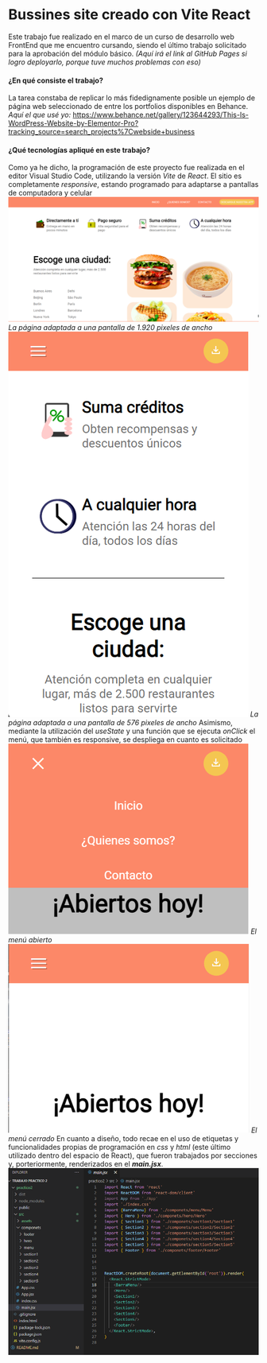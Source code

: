 # Bussines site creado con Vite React
Este trabajo fue realizado en el marco de un curso de desarrollo web FrontEnd que me encuentro cursando, siendo el último trabajo solicitado para la aprobación del módulo básico.
*(Aquí irá el link al GitHub Pages si logro deployarlo, porque tuve muchos problemas con eso)*

#### ¿En qué consiste el trabajo?
La tarea constaba de replicar lo más fidedignamente posible un ejemplo de página web seleccionado de entre los portfolios disponibles en Behance. 
*Aquí el que usé yo:*
https://www.behance.net/gallery/123644293/This-Is-WordPress-Website-by-Elementor-Pro?tracking_source=search_projects%7Cwebside+business

#### ¿Qué tecnologías apliqué en este trabajo?
Como ya he dicho, la programación de este proyecto fue realizada en el editor Visual Studio Code, utilizando la versión *Vite* de *React*.
El sitio es completamente *responsive*, estando programado para adaptarse a pantallas de computadora y celular
![página a 1920px de ancho](/practico2/src/assets/ReadmeImg/img1920.png)
*La página adaptada a una pantalla de 1.920 pixeles de ancho*
![página a 576px de ancho](/practico2/src/assets/ReadmeImg/img576.png)
*La página adaptada a una pantalla de 576 pixeles de ancho*
Asimismo, mediante la utilización del *useState* y una función que se ejecuta *onClick* el menú, que también es responsive, se despliega en cuanto es solicitado
![barra de menú abierta](/practico2/src/assets/ReadmeImg/menu_abierto.png)
*El menú abierto*
![barra de menú cerrada](/practico2/src/assets/ReadmeImg/menu_cerrado.png)
*El menú cerrado*
En cuanto a diseño, todo recae en el uso de etiquetas y funcionalidades propias de programación en *css* y *html* (este último utilizado dentro del espacio de React), que fueron trabajados por secciones y, porteriormente, renderizados en el ***main.jsx***.
![los archivos utilizados junto al main.jsx](/practico2/src/assets/ReadmeImg/main.png)
